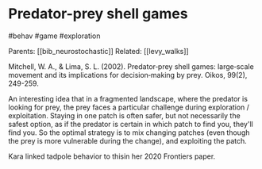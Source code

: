 # Predator-prey shell games

#behav #game #exploration

Parents: [[bib_neurostochastic]]
Related: [[levy_walks]]

Mitchell, W. A., & Lima, S. L. (2002). Predator‐prey shell games: large‐scale movement and its implications for decision‐making by prey. Oikos, 99(2), 249-259.

An interesting idea that in a fragmented landscape, where the predator is looking for prey, the prey faces a particular challenge during exploration / exploitation. Staying in one patch is often safer, but not necessarily the safest option, as if the predator is certain in which patch to find you, they'll find you. So the optimal strategy is to mix changing patches (even though the prey is more vulnerable during the change), and exploiting the patch.

Kara linked tadpole behavior to thisin her 2020 Frontiers paper.